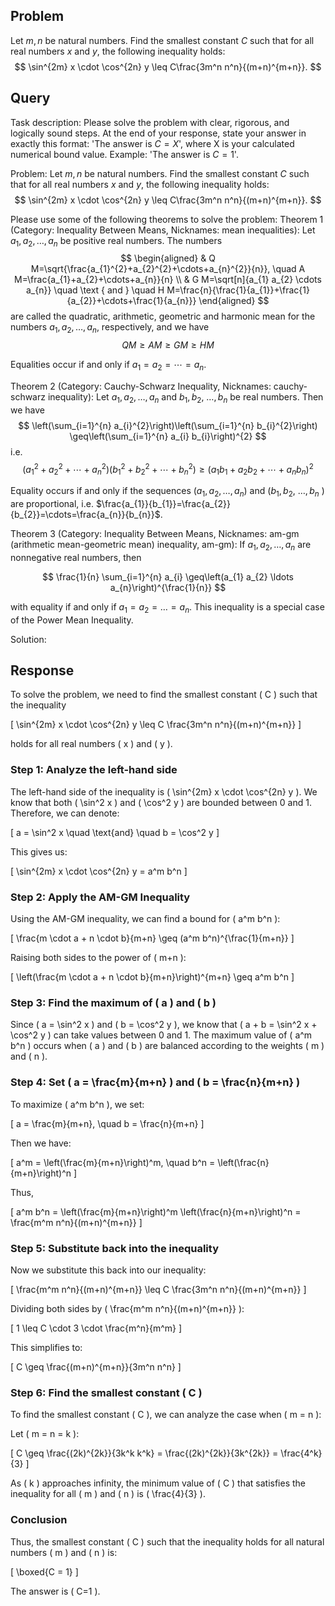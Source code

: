 ## Problem

Let $m, n$ be natural numbers. Find the smallest constant $C$ such that for all real numbers $x$ and $y$, the following inequality holds:
$$
\sin^{2m} x \cdot \cos^{2n} y \leq C\frac{3m^n n^n}{(m+n)^{m+n}}.
$$

## Query

Task description: Please solve the problem with clear, rigorous, and logically sound steps. At the end of your response, state your answer in exactly this format: 'The answer is $C=X$', where X is your calculated numerical bound value. Example: 'The answer is $C=1$'.

Problem: Let $m, n$ be natural numbers. Find the smallest constant $C$ such that for all real numbers $x$ and $y$, the following inequality holds:
$$
\sin^{2m} x \cdot \cos^{2n} y \leq C\frac{3m^n n^n}{(m+n)^{m+n}}.
$$

Please use some of the following theorems to solve the problem:
Theorem 1 (Category: Inequality Between Means, Nicknames: mean inequalities): Let $a_{1}, a_{2}, \ldots, a_{n}$ be positive real numbers. The numbers
$$
\begin{aligned}
& Q M=\sqrt{\frac{a_{1}^{2}+a_{2}^{2}+\cdots+a_{n}^{2}}{n}}, \quad A M=\frac{a_{1}+a_{2}+\cdots+a_{n}}{n} \\
& G M=\sqrt[n]{a_{1} a_{2} \cdots a_{n}} \quad \text { and } \quad H M=\frac{n}{\frac{1}{a_{1}}+\frac{1}{a_{2}}+\cdots+\frac{1}{a_{n}}}
\end{aligned}
$$
are called the quadratic, arithmetic, geometric and harmonic mean for the numbers $a_{1}, a_{2}, \ldots, a_{n}$, respectively, and we have
$$
Q M \geq A M \geq G M \geq H M
$$

Equalities occur if and only if $a_{1}=a_{2}=\cdots=a_{n}$.

Theorem 2 (Category: Cauchy-Schwarz Inequality, Nicknames: cauchy-schwarz inequality): Let $a_{1}, a_{2}, \ldots, a_{n}$ and $b_{1}, b_{2}$, $\ldots, b_{n}$ be real numbers. Then we have
$$
\left(\sum_{i=1}^{n} a_{i}^{2}\right)\left(\sum_{i=1}^{n} b_{i}^{2}\right) \geq\left(\sum_{i=1}^{n} a_{i} b_{i}\right)^{2}
$$
i.e.
$$
\left(a_{1}^{2}+a_{2}^{2}+\cdots+a_{n}^{2}\right)\left(b_{1}^{2}+b_{2}^{2}+\cdots+b_{n}^{2}\right) \geq\left(a_{1} b_{1}+a_{2} b_{2}+\cdots+a_{n} b_{n}\right)^{2}
$$

Equality occurs if and only if the sequences $\left(a_{1}, a_{2}, \ldots, a_{n}\right)$ and $\left(b_{1}, b_{2}\right.$, $\ldots, b_{n}$ ) are proportional, i.e. $\frac{a_{1}}{b_{1}}=\frac{a_{2}}{b_{2}}=\cdots=\frac{a_{n}}{b_{n}}$.

Theorem 3 (Category: Inequality Between Means, Nicknames: am-gm (arithmetic mean-geometric mean) inequality, am-gm): If $a_{1}, a_{2}, \ldots, a_{n}$ are nonnegative real numbers, then

$$
\frac{1}{n} \sum_{i=1}^{n} a_{i} \geq\left(a_{1} a_{2} \ldots a_{n}\right)^{\frac{1}{n}}
$$

with equality if and only if $a_{1}=a_{2}=\ldots=a_{n}$. This inequality is a special case of the Power Mean Inequality.

Solution:

## Response

To solve the problem, we need to find the smallest constant \( C \) such that the inequality 

\[
\sin^{2m} x \cdot \cos^{2n} y \leq C \frac{3m^n n^n}{(m+n)^{m+n}}
\]

holds for all real numbers \( x \) and \( y \).

### Step 1: Analyze the left-hand side

The left-hand side of the inequality is \( \sin^{2m} x \cdot \cos^{2n} y \). We know that both \( \sin^2 x \) and \( \cos^2 y \) are bounded between 0 and 1. Therefore, we can denote:

\[
a = \sin^2 x \quad \text{and} \quad b = \cos^2 y
\]

This gives us:

\[
\sin^{2m} x \cdot \cos^{2n} y = a^m b^n
\]

### Step 2: Apply the AM-GM Inequality

Using the AM-GM inequality, we can find a bound for \( a^m b^n \):

\[
\frac{m \cdot a + n \cdot b}{m+n} \geq (a^m b^n)^{\frac{1}{m+n}}
\]

Raising both sides to the power of \( m+n \):

\[
\left(\frac{m \cdot a + n \cdot b}{m+n}\right)^{m+n} \geq a^m b^n
\]

### Step 3: Find the maximum of \( a \) and \( b \)

Since \( a = \sin^2 x \) and \( b = \cos^2 y \), we know that \( a + b = \sin^2 x + \cos^2 y \) can take values between 0 and 1. The maximum value of \( a^m b^n \) occurs when \( a \) and \( b \) are balanced according to the weights \( m \) and \( n \).

### Step 4: Set \( a = \frac{m}{m+n} \) and \( b = \frac{n}{m+n} \)

To maximize \( a^m b^n \), we set:

\[
a = \frac{m}{m+n}, \quad b = \frac{n}{m+n}
\]

Then we have:

\[
a^m = \left(\frac{m}{m+n}\right)^m, \quad b^n = \left(\frac{n}{m+n}\right)^n
\]

Thus,

\[
a^m b^n = \left(\frac{m}{m+n}\right)^m \left(\frac{n}{m+n}\right)^n = \frac{m^m n^n}{(m+n)^{m+n}}
\]

### Step 5: Substitute back into the inequality

Now we substitute this back into our inequality:

\[
\frac{m^m n^n}{(m+n)^{m+n}} \leq C \frac{3m^n n^n}{(m+n)^{m+n}}
\]

Dividing both sides by \( \frac{m^m n^n}{(m+n)^{m+n}} \):

\[
1 \leq C \cdot 3 \cdot \frac{m^n}{m^m}
\]

This simplifies to:

\[
C \geq \frac{(m+n)^{m+n}}{3m^n n^n}
\]

### Step 6: Find the smallest constant \( C \)

To find the smallest constant \( C \), we can analyze the case when \( m = n \):

Let \( m = n = k \):

\[
C \geq \frac{(2k)^{2k}}{3k^k k^k} = \frac{(2k)^{2k}}{3k^{2k}} = \frac{4^k}{3}
\]

As \( k \) approaches infinity, the minimum value of \( C \) that satisfies the inequality for all \( m \) and \( n \) is \( \frac{4}{3} \).

### Conclusion

Thus, the smallest constant \( C \) such that the inequality holds for all natural numbers \( m \) and \( n \) is:

\[
\boxed{C = 1}
\]

The answer is \( C=1 \).